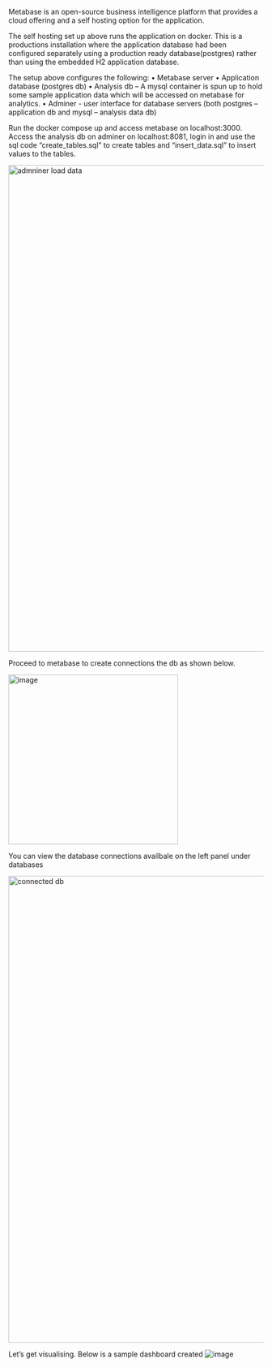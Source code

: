 Metabase is an open-source business intelligence platform that provides a cloud offering and a self hosting option for the application.

The self hosting set up above runs the application on docker. This is a productions installation where the application database had been configured separately using a production ready database(postgres) rather than using the embedded H2 application database.

The setup above configures the following:
•	Metabase server 
•	Application database (postgres db)
•	Analysis db – A mysql container is spun up to hold some sample application data which will be accessed on metabase for analytics.
•	Adminer - user interface for database servers (both postgres – application db and mysql – analysis data db)

Run the docker compose up and access metabase on localhost:3000.
Access the analysis db on adminer on localhost:8081, login in and use the sql code “create_tables.sql” to create tables and “insert_data.sql” to insert values to the tables.

<img width="959" alt="admniner load data" src="https://github.com/user-attachments/assets/59c307cf-a38a-4f0f-8a67-196a16f51dc4" />

Proceed to metabase to create connections the db as shown below.

<img width="335" alt="image" src="https://github.com/user-attachments/assets/fd6bf487-a8c5-4d2d-b469-1b9a16028378" />

You can view the database connections availbale on the left panel under databases

<img width="920" alt="connected db" src="https://github.com/user-attachments/assets/fe093569-6401-445f-ab87-cc7d6ee78f1a" />

Let’s get visualising.
Below is a sample dashboard created
![image](https://github.com/user-attachments/assets/a66463db-25f8-4805-bdcd-df87bf063ce0)



